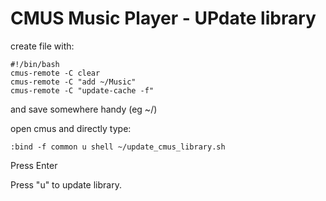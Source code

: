 # CMUS Music Player - UPdate library

create file with:

```shell
#!/bin/bash
cmus-remote -C clear
cmus-remote -C "add ~/Music"
cmus-remote -C "update-cache -f"
```
and save somewhere handy (eg ~/)

open cmus and directly type:
```shell
:bind -f common u shell ~/update_cmus_library.sh
```
Press Enter

Press "u" to update library.
